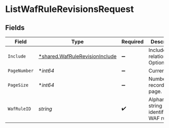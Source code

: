 # ListWafRuleRevisionsRequest


## Fields

| Field                                                                           | Type                                                                            | Required                                                                        | Description                                                                     | Example                                                                         |
| ------------------------------------------------------------------------------- | ------------------------------------------------------------------------------- | ------------------------------------------------------------------------------- | ------------------------------------------------------------------------------- | ------------------------------------------------------------------------------- |
| `Include`                                                                       | [*shared.WafRuleRevisionInclude](../../models/shared/wafrulerevisioninclude.md) | :heavy_minus_sign:                                                              | Include relationships. Optional.                                                | waf_rule                                                                        |
| `PageNumber`                                                                    | **int64*                                                                        | :heavy_minus_sign:                                                              | Current page.                                                                   | 1                                                                               |
| `PageSize`                                                                      | **int64*                                                                        | :heavy_minus_sign:                                                              | Number of records per page.                                                     | 20                                                                              |
| `WafRuleID`                                                                     | *string*                                                                        | :heavy_check_mark:                                                              | Alphanumeric string identifying a WAF rule.                                     | 3krg2uUGZzb2W9Euo4moOR                                                          |